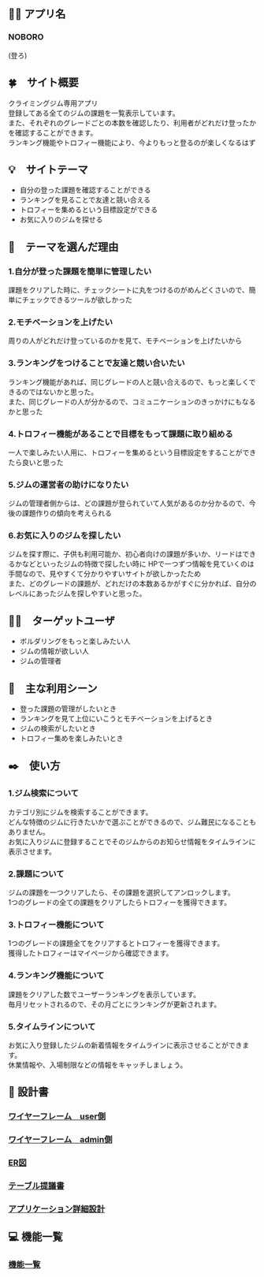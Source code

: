 ## 🧗‍♀️ アプリ名
### NOBORO
(登ろ)

## 🍀　サイト概要
クライミングジム専用アプリ<br>
登録してある全てのジムの課題を一覧表示しています。<br>
また、それぞれのグレードごとの本数を確認したり、利用者がどれだけ登ったかを確認することができます。<br>
ランキング機能やトロフィー機能により、今よりもっと登るのが楽しくなるはず<br>

## 💡　サイトテーマ
- 自分の登った課題を確認することができる
- ランキングを見ることで友達と競い合える
- トロフィーを集めるという目標設定ができる
- お気に入りのジムを探せる

## 👀　テーマを選んだ理由

### 1.自分が登った課題を簡単に管理したい
課題をクリアした時に、チェックシートに丸をつけるのがめんどくさいので、簡単にチェックできるツールが欲しかった
### 2.モチベーションを上げたい
周りの人がどれだけ登っているのかを見て、モチベーションを上げたいから
### 3.ランキングをつけることで友達と競い合いたい
ランキング機能があれば、同じグレードの人と競い合えるので、もっと楽しくできるのではないかと思った。<br>
また、同じグレードの人が分かるので、コミュニケーションのきっかけにもなるかと思った
### 4.トロフィー機能があることで目標をもって課題に取り組める
一人で楽しみたい人用に、トロフィーを集めるという目標設定をすることができたら良いと思った
### 5.ジムの運営者の助けになりたい
ジムの管理者側からは、どの課題が登られていて人気があるのか分かるので、今後の課題作りの傾向を考えられる
### 6.お気に入りのジムを探したい
ジムを探す際に、子供も利用可能か、初心者向けの課題が多いか、リードはできるかなどといったジムの特徴で探したい時に
HPで一つずつ情報を見ていくのは手間なので、見やすくて分かりやすいサイトが欲しかったため<br>
また、どのグレードの課題が、どれだけの本数あるかがすぐに分かれば、自分のレベルにあったジムを探しやすいと思った。



## 🙋‍♀️　ターゲットユーザ
- ボルダリングをもっと楽しみたい人
- ジムの情報が欲しい人
- ジムの管理者

## 💪　主な利用シーン
- 登った課題の管理がしたいとき
- ランキングを見て上位にいこうとモチベーションを上げるとき
- ジムの検索がしたいとき
- トロフィー集めを楽しみたいとき

## ✒️　使い方

### 1.ジム検索について
カテゴリ別にジムを検索することができます。<br>
どんな特徴のジムに行きたいかで選ぶことができるので、ジム難民になることもありません。<br>
お気に入りジムに登録することでそのジムからのお知らせ情報をタイムラインに表示させます。<br>

### 2.課題について
ジムの課題を一つクリアしたら、その課題を選択してアンロックします。<br>
1つのグレードの全ての課題をクリアしたらトロフィーを獲得できます。

### 3.トロフィー機能について
1つのグレードの課題全てをクリアするとトロフィーを獲得できます。<br>
獲得したトロフィーはマイページから確認できます。

### 4.ランキング機能について
課題をクリアした数でユーザーランキングを表示しています。<br>
毎月リセットされるので、その月ごとにランキングが更新されます。

### 5.タイムラインについて
お気に入り登録したジムの新着情報をタイムラインに表示させることができます。<br>
休業情報や、入場制限などの情報をキャッチしましょう。



## 📃 設計書
### [ワイヤーフレーム　user側](https://drive.google.com/file/d/1EYJ_Tr6NmMoKJcZVwmTYLYZ9u4tLszQg/view?usp=sharing)
### [ワイヤーフレーム　admin側](https://app.diagrams.net/#G1GQshFpEhRTq3xialP9dOQHu8DJ1hrjtE)
### [ER図](https://app.diagrams.net/#G1wzUQNLwBpJw6pwcnkBhbnAf4EVFQD2om)
### [テーブル提議書](https://docs.google.com/spreadsheets/d/1NkqBkop23iWMGou29T9cCjX-nU4dwcR6I1jlKRXh_2k/edit#gid=313609131)
### [アプリケーション詳細設計](https://docs.google.com/sprÂeadsheets/d/1NkqBkop23iWMGou29T9cCjX-nU4dwcR6I1jlKRXh_2k/edit#gid=485630087)
## 💻 機能一覧
### [機能一覧](https://docs.google.com/spreadsheets/d/1NkqBkop23iWMGou29T9cCjX-nU4dwcR6I1jlKRXh_2k/edit?usp=sharing)

